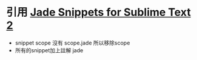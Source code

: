 # 引用 [Jade Snippets for Sublime Text 2](https://github.com/P233/Jade-Snippets-for-Sublime-Text-2)

- snippet scope 沒有 scope.jade 所以移除scope
- 所有的snippet加上註解 jade
